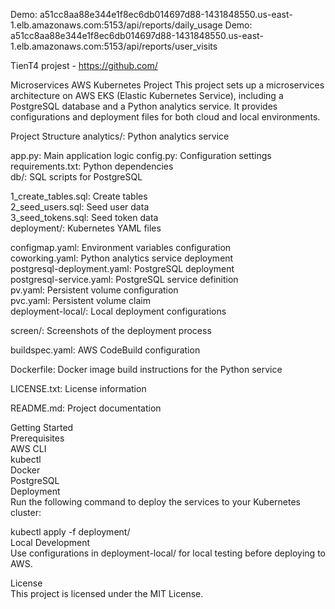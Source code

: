 Demo: a51cc8aa88e344e1f8ec6db014697d88-1431848550.us-east-1.elb.amazonaws.com:5153/api/reports/daily_usage
Demo: a51cc8aa88e344e1f8ec6db014697d88-1431848550.us-east-1.elb.amazonaws.com:5153/api/reports/user_visits


TienT4 projest - https://github.com/


Microservices AWS Kubernetes Project
This project sets up a microservices architecture on AWS EKS (Elastic Kubernetes Service), including a PostgreSQL database and a Python analytics service. It provides configurations and deployment files for both cloud and local environments.

Project Structure
analytics/: Python analytics service

app.py: Main application logic
config.py: Configuration settings
requirements.txt: Python dependencies <br>
db/: SQL scripts for PostgreSQL <br>

1_create_tables.sql: Create tables <br>
2_seed_users.sql: Seed user data <br>
3_seed_tokens.sql: Seed token data <br>
deployment/: Kubernetes YAML files <br>

configmap.yaml: Environment variables configuration <br>
coworking.yaml: Python analytics service deployment <br>
postgresql-deployment.yaml: PostgreSQL deployment <br>
postgresql-service.yaml: PostgreSQL service definition <br>
pv.yaml: Persistent volume configuration <br>
pvc.yaml: Persistent volume claim <br>
deployment-local/: Local deployment configurations <br>

screen/: Screenshots of the deployment process <br>

buildspec.yaml: AWS CodeBuild configuration <br>

Dockerfile: Docker image build instructions for the Python service <br>

LICENSE.txt: License information <br>

README.md: Project documentation <br>

Getting Started <br>
Prerequisites <br>
AWS CLI <br>
kubectl <br>
Docker <br>
PostgreSQL <br>
Deployment <br>
Run the following command to deploy the services to your Kubernetes cluster: <br>

kubectl apply -f deployment/ <br>
Local Development <br>
Use configurations in deployment-local/ for local testing before deploying to AWS. <br>

License <br>
This project is licensed under the MIT License. <br>
